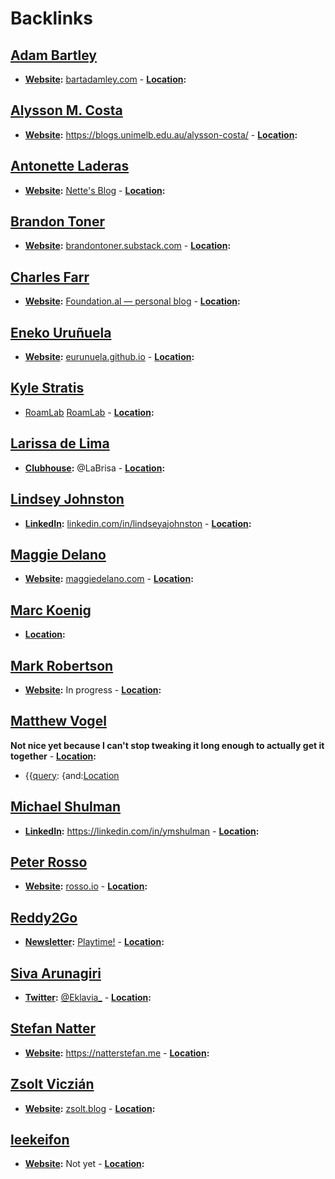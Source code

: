 
# Backlinks
## [Adam Bartley](<Adam Bartley.md>)
- **[Website](<Website.md>):** [bartadamley.com](https://www.bartadamley.com/) 
        - **[Location](<Location.md>):**

## [Alysson M. Costa](<Alysson M. Costa.md>)
- **[Website](<Website.md>):** https://blogs.unimelb.edu.au/alysson-costa/
        - **[Location](<Location.md>):**

## [Antonette Laderas](<Antonette Laderas.md>)
- **[Website](<Website.md>):** [Nette's Blog](https://antonetteladeras.substack.com/)
        - **[Location](<Location.md>):**

## [Brandon Toner](<Brandon Toner.md>)
- **[Website](<Website.md>):** [brandontoner.substack.com](https://t.co/PQwCMbPZwT?amp=1)
        - **[Location](<Location.md>):**

## [Charles Farr](<Charles Farr.md>)
- **[Website](<Website.md>):** [Foundation.al — personal blog](https://thefoundation.al)
        - **[Location](<Location.md>):**

## [Eneko Uruñuela](<Eneko Uruñuela.md>)
- **[Website](<Website.md>):** [eurunuela.github.io](https://eurunuela.github.io)
        - **[Location](<Location.md>):**

## [Kyle Stratis](<Kyle Stratis.md>)
- [RoamLab](https://roamlab.org) [RoamLab](<RoamLab.md>)
        - **[Location](<Location.md>):**

## [Larissa de Lima](<Larissa de Lima.md>)
- **[Clubhouse](<Clubhouse.md>):** @LaBrisa
        - **[Location](<Location.md>):**

## [Lindsey Johnston](<Lindsey Johnston.md>)
- **[LinkedIn](<LinkedIn.md>):** [linkedin.com/in/lindseyajohnston](https://www.linkedin.com/in/lindseyajohnston/)
        - **[Location](<Location.md>):**

## [Maggie Delano](<Maggie Delano.md>)
- **[Website](<Website.md>):** [maggiedelano.com](https://www.maggiedelano.com/)
        - **[Location](<Location.md>):**

## [Marc Koenig](<Marc Koenig.md>)
- **[Location](<Location.md>):**

## [Mark Robertson](<Mark Robertson.md>)
- **[Website](<Website.md>):** In progress
        - **[Location](<Location.md>):**

## [Matthew Vogel](<Matthew Vogel.md>)
__Not nice yet because I can't stop tweaking it long enough to actually get it together__
        - **[Location](<Location.md>):**

- {{[query](<query.md>): {and:[Location](<Location.md>)

## [Michael Shulman](<Michael Shulman.md>)
- **[LinkedIn](<LinkedIn.md>):** https://linkedin.com/in/ymshulman
        - **[Location](<Location.md>):**

## [Peter Rosso](<Peter Rosso.md>)
- **[Website](<Website.md>):** [rosso.io](https://rosso.io)
        - **[Location](<Location.md>):**

## [Reddy2Go](<Reddy2Go.md>)
- **[Newsletter](<Newsletter.md>):** [Playtime!](https://playtime.reddy2go.com)
        - **[Location](<Location.md>):**

## [Siva Arunagiri](<Siva Arunagiri.md>)
- **[Twitter](<Twitter.md>):** [@Eklavia_](https://twitter.com/Eklavia_) 
        - **[Location](<Location.md>):**

## [Stefan Natter](<Stefan Natter.md>)
- **[Website](<Website.md>):** https://natterstefan.me
        - **[Location](<Location.md>):**

## [Zsolt Viczián](<Zsolt Viczián.md>)
- **[Website](<Website.md>):** [zsolt.blog](https://www.zsolt.blog)
        - **[Location](<Location.md>):**

## [leekeifon](<leekeifon.md>)
- **[Website](<Website.md>):** Not yet
        - **[Location](<Location.md>):**

